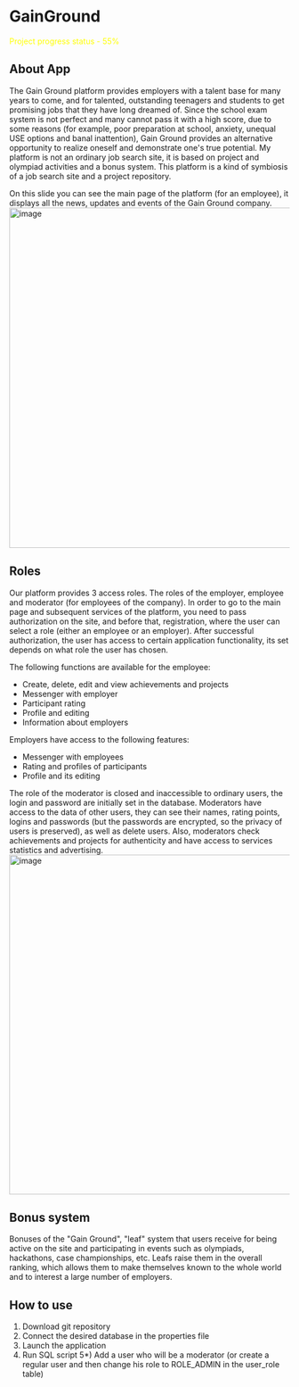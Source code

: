 # GainGround

 <span style="color:yellow"> Project progress status - 55% </span>

## About App
The Gain Ground platform provides employers with a talent base for many years to come, and for talented, outstanding teenagers and students to get promising jobs that they have long dreamed of. Since the school exam system is not perfect and many cannot pass it with a high score, due to some reasons (for example, poor preparation at school, anxiety, unequal USE options and banal inattention), Gain Ground provides an alternative opportunity to realize oneself and demonstrate one's true potential. My platform is not an ordinary job search site, it is based on project and olympiad activities and a bonus system. This platform is a kind of symbiosis of a job search site and a project repository.

On this slide you can see the main page of the platform (for an employee), it displays all the news, updates and events of the Gain Ground company.
<img width="610" alt="image" src="https://github.com/DeeMMoon/GainGroung/assets/37477667/ec35fdc5-fe7a-44c3-ae53-c6914f7944f8">

## Roles
Our platform provides 3 access roles. The roles of the employer, employee and moderator (for employees of the company). In order to go to the main page and subsequent services of the platform, you need to pass authorization on the site, and before that, registration, where the user can select a role (either an employee or an employer). After successful authorization, the user has access to certain application functionality, its set depends on what role the user has chosen.

The following functions are available for the employee:
  - Create, delete, edit and view achievements and projects
  - Messenger with employer
  - Participant rating
  - Profile and editing
  - Information about employers

Employers have access to the following features:
  - Messenger with employees
  - Rating and profiles of participants
  - Profile and its editing

The role of the moderator is closed and inaccessible to ordinary users, the login and password are initially set in the database. Moderators have access to the data of other users, they can see their names, rating points, logins and passwords (but the passwords are encrypted, so the privacy of users is preserved), as well as delete users. Also, moderators check achievements and projects for authenticity and have access to services statistics and advertising.
<img width="609" alt="image" src="https://github.com/DeeMMoon/GainGroung/assets/37477667/56649675-738d-44fd-b44c-de8a6a0df4da">

## Bonus system
Bonuses of the "Gain Ground", "leaf" system that users receive for being active on the site and participating in events such as olympiads, hackathons, case championships, etc. Leafs raise them in the overall ranking, which allows them to make themselves known to the whole world and to interest a large number of employers.

## How to use
1) Download git repository
2) Connect the desired database in the properties file
3) Launch the application
4) Run SQL script
5*) Add a user who will be a moderator (or create a regular user and then change his role to ROLE_ADMIN in the user_role table)
